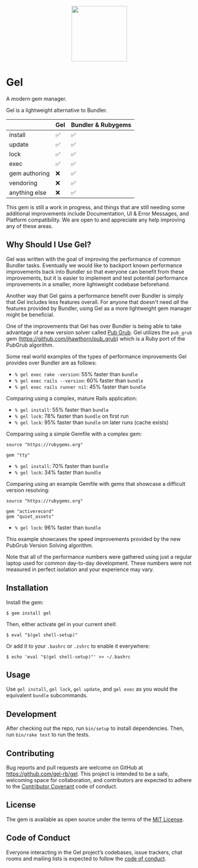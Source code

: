 <p align="center"><a href="https://gel.dev"><img src="https://gel.dev/images/gel.svg" width="150" /></a></p>

# Gel

A modern gem manager.

Gel is a lightweight alternative to Bundler. 


|         |         Gel        | Bundler & Rubygems |
|---------|--------------------|--------------------|
| install | :white_check_mark: | :white_check_mark: |
| update  | :white_check_mark: | :white_check_mark: |
| lock    | :white_check_mark: | :white_check_mark: |
| exec    | :white_check_mark: | :white_check_mark: |
| gem authoring | :x: | :white_check_mark: |
| vendoring     | :x: | :white_check_mark: |
| anything else | :x: | :white_check_mark: |

This gem is still a work in progress, and things that are still needing some additional improvements include Documentation, UI & Error Messages, and Platform compatibility. We are open to and appreciate any help improving any of these areas.

## Why Should I Use Gel?

Gel was written with the goal of improving the performance of common Bundler tasks. Eventually we would like to backport known performance improvements back into Bundler so that everyone can benefit from these improvements, but it is easier to implement and test potential performance improvements in a smaller, more lightweight codebase beforehand.

Another way that Gel gains a performance benefit over Bundler is simply that Gel includes less features overall. For anyone that doesn't need _all_ the features provided by Bundler, using Gel as a more lightweight gem manager might be beneficial.

One of the improvements that Gel has over Bundler is being able to take advantage of a new version solver called [Pub Grub](https://medium.com/@nex3/pubgrub-2fb6470504f). Gel utilizes the `pub_grub` gem (https://github.com/jhawthorn/pub_grub) which is a Ruby port of the PubGrub algorithm.

Some real world examples of the types of performance improvements Gel provides over Bundler are as follows:

* `% gel exec rake -version`: 55% faster than `bundle`
* `% gel exec rails --version`: 60% faster than `bundle`
* `% gel exec rails runner nil`: 45% faster than `bundle`

Comparing using a complex, mature Rails application:

* `% gel install`: 55% faster than `bundle`
* `% gel lock`: 78% faster than `bundle` on first run
* `% gel lock`: 95% faster than `bundle` on later runs (cache exists)


Comparing using a simple Gemfile with a complex gem:

```
source "https://rubygems.org"

gem "tty"
```

* `% gel install`: 70% faster than `bundle`
* `% gel lock`: 34% faster than `bundle`

Comparing using an example Gemfile with gems that showcase a difficult version resolving:

```
source "https://rubygems.org"

gem "activerecord"
gem "quiet_assets"
```

* `% gel lock`: 96% faster than `bundle`

This example showcases the speed improvements provided by the new PubGrub Version Solving algorithm.

Note that all of the performance numbers were gathered using just a regular laptop used for common day-to-day development. These numbers were not measured in perfect isolation and your experience may vary.

## Installation

Install the gem:

    $ gem install gel

Then, either activate gel in your current shell:

    $ eval "$(gel shell-setup)"

Or add it to your `.bashrc` or `.zshrc` to enable it everywhere:

    $ echo 'eval "$(gel shell-setup)"' >> ~/.bashrc

## Usage

Use `gel install`, `gel lock`, `gel update`, and `gel exec` as you would the equivalent `bundle` subcommands.

## Development

After checking out the repo, run `bin/setup` to install dependencies. Then, run `bin/rake test` to run the tests.

## Contributing

Bug reports and pull requests are welcome on GitHub at https://github.com/gel-rb/gel. This project is intended to be a safe, welcoming space for collaboration, and contributors are expected to adhere to the [Contributor Covenant](http://contributor-covenant.org) code of conduct.

## License

The gem is available as open source under the terms of the [MIT License](https://opensource.org/licenses/MIT).

## Code of Conduct

Everyone interacting in the Gel project’s codebases, issue trackers, chat rooms and mailing lists is expected to follow the [code of conduct](https://github.com/gel-rb/gel/blob/master/CODE_OF_CONDUCT.md).
